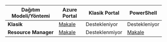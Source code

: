 | **Dağıtım Modeli/Yöntemi** | **Azure Portal** | **Klasik Portal** | **PowerShell** |
| --- | --- | --- | --- |
| **Klasik** |[Makale](../articles/vpn-gateway/vpn-gateway-howto-point-to-site-classic-azure-portal.md) |Destekleniyor |Destekleniyor |
| **Resource Manager** |[Makale](../articles/vpn-gateway/vpn-gateway-howto-point-to-site-resource-manager-portal.md) |Desteklenmiyor |[Makale](../articles/vpn-gateway/vpn-gateway-howto-point-to-site-rm-ps.md) |


